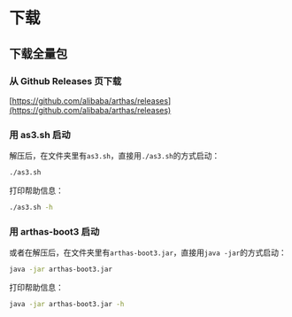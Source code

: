 # 下载

## 下载全量包

### 从 Github Releases 页下载

[https://github.com/alibaba/arthas/releases](https://github.com/alibaba/arthas/releases)

### 用 as3.sh 启动

解压后，在文件夹里有`as3.sh`，直接用`./as3.sh`的方式启动：

```bash
./as3.sh
```

打印帮助信息：

```bash
./as3.sh -h
```

### 用 arthas-boot3 启动

或者在解压后，在文件夹里有`arthas-boot3.jar`，直接用`java -jar`的方式启动：

```bash
java -jar arthas-boot3.jar
```

打印帮助信息：

```bash
java -jar arthas-boot3.jar -h
```
